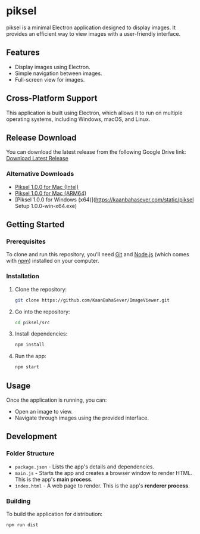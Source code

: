 # piksel

piksel is a minimal Electron application designed to display images. It provides an efficient way to view images with a user-friendly interface.

## Features

- Display images using Electron.
- Simple navigation between images.
- Full-screen view for images.

## Cross-Platform Support

This application is built using Electron, which allows it to run on multiple operating systems, including Windows, macOS, and Linux.

## Release Download

You can download the latest release from the following Google Drive link:
[Download Latest Release](https://drive.google.com/drive/folders/1chU11CzTStpNg6PGHXVvFri4AJny_2QD?usp=sharing)

### Alternative Downloads

- [Piksel 1.0.0 for Mac (Intel)](https://kaanbahasever.com/static/piksel-1.0.0-mac-intel.dmg)
- [Piksel 1.0.0 for Mac (ARM64)](https://kaanbahasever.com/static/piksel-1.0.0-mac-arm64.dmg)
- [Piksel 1.0.0 for Windows (x64)](https://kaanbahasever.com/static/piksel Setup 1.0.0-win-x64.exe)

## Getting Started

### Prerequisites

To clone and run this repository, you'll need [Git](https://git-scm.com) and [Node.js](https://nodejs.org/en/download/) (which comes with [npm](http://npmjs.com)) installed on your computer.

### Installation

1. Clone the repository:
    ```bash
    git clone https://github.com/KaanBahaSever/ImageViewer.git
    ```
2. Go into the repository:
    ```bash
    cd piksel/src
    ```
3. Install dependencies:
    ```bash
    npm install
    ```
4. Run the app:
    ```bash
    npm start
    ```

## Usage

Once the application is running, you can:

- Open an image to view.
- Navigate through images using the provided interface.

## Development

### Folder Structure

- `package.json` - Lists the app's details and dependencies.
- `main.js` - Starts the app and creates a browser window to render HTML. This is the app's **main process**.
- `index.html` - A web page to render. This is the app's **renderer process**.

### Building

To build the application for distribution:

```bash
npm run dist
